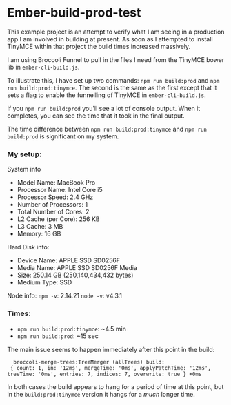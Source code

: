 # Ember-build-prod-test

This example project is an attempt to verify what I am seeing in a production app I am involved in building at present. As soon as I attempted to install TinyMCE within that project the build times increased massively.

I am using Broccoli Funnel to pull in the files I need from the TinyMCE bower lib in `ember-cli-build.js`.

To illustrate this, I have set up two commands: `npm run build:prod` and `npm run build:prod:tinymce`. The second is the same as the first except that it sets a flag to enable the funnelling of TinyMCE in `ember-cli-build.js`.

If you `npm run build:prod` you'll see a lot of console output. When it completes, you can see the time that it took in the final output.

The time difference between `npm run build:prod:tinymce` and `npm run build:prod` is significant on my system.

### My setup:

System info
* Model Name: MacBook Pro
* Processor Name: Intel Core i5
* Processor Speed:  2.4 GHz
* Number of Processors: 1
* Total Number of Cores:  2
* L2 Cache (per Core):  256 KB
* L3 Cache: 3 MB
* Memory: 16 GB

Hard Disk info:
* Device Name:  APPLE SSD SD0256F
* Media Name: APPLE SSD SD0256F Media
* Size: 250.14 GB (250,140,434,432 bytes)
* Medium Type:  SSD

Node info:
`npm -v`: 2.14.21
`node -v`: v4.3.1

### Times:
* `npm run build:prod:tinymce`: ~4.5 min
* `npm run build:prod`: ~15 sec

The main issue seems to happen immediately after this point in the build:
```
  broccoli-merge-trees:TreeMerger (allTrees) build:
 { count: 1, in: '12ms', mergeTime: '0ms', applyPatchTime: '12ms', treeTime: '0ms', entries: 7, indices: 7, overwrite: true } +0ms
```

In both cases the build appears to hang for a period of time at this point, but in the `build:prod:tinymce` version it hangs for a *much* longer time.

